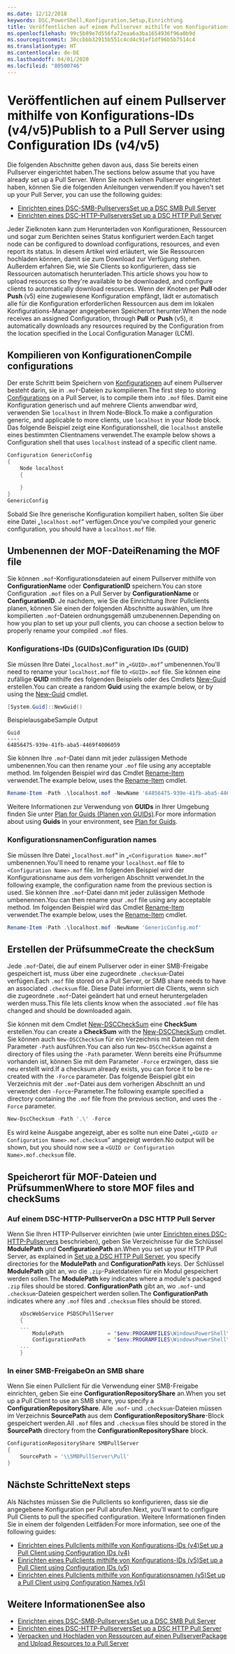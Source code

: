 ```yaml
---
ms.date: 12/12/2018
keywords: DSC,PowerShell,Konfiguration,Setup,Einrichtung
title: Veröffentlichen auf einem Pullserver mithilfe von Konfigurations-IDs (v4/v5)
ms.openlocfilehash: 99c5b89e7d556fa72eaa6a3ba1654936f96a0b9d
ms.sourcegitcommit: 30ccbbb32915b551c4cd4c91ef1df96b5b7514c4
ms.translationtype: HT
ms.contentlocale: de-DE
ms.lasthandoff: 04/01/2020
ms.locfileid: "80500746"
---
```

# <a name="publish-to-a-pull-server-using-configuration-ids-v4v5"></a><span data-ttu-id="c81ac-103">Veröffentlichen auf einem Pullserver mithilfe von Konfigurations-IDs (v4/v5)</span><span class="sxs-lookup"><span data-stu-id="c81ac-103">Publish to a Pull Server using Configuration IDs (v4/v5)</span></span>

<span data-ttu-id="c81ac-104">Die folgenden Abschnitte gehen davon aus, dass Sie bereits einen Pullserver eingerichtet haben.</span><span class="sxs-lookup"><span data-stu-id="c81ac-104">The sections below assume that you have already set up a Pull Server.</span></span> <span data-ttu-id="c81ac-105">Wenn Sie noch keinen Pullserver eingerichtet haben, können Sie die folgenden Anleitungen verwenden:</span><span class="sxs-lookup"><span data-stu-id="c81ac-105">If you haven't set up your Pull Server, you can use the following guides:</span></span>

- [<span data-ttu-id="c81ac-106">Einrichten eines DSC-SMB-Pullservers</span><span class="sxs-lookup"><span data-stu-id="c81ac-106">Set up a DSC SMB Pull Server</span></span>](pullServerSmb.md)
- [<span data-ttu-id="c81ac-107">Einrichten eines DSC-HTTP-Pullservers</span><span class="sxs-lookup"><span data-stu-id="c81ac-107">Set up a DSC HTTP Pull Server</span></span>](pullServer.md)

<span data-ttu-id="c81ac-108">Jeder Zielknoten kann zum Herunterladen von Konfigurationen, Ressourcen und sogar zum Berichten seines Status konfiguriert werden.</span><span class="sxs-lookup"><span data-stu-id="c81ac-108">Each target node can be configured to download configurations, resources, and even report its status.</span></span> <span data-ttu-id="c81ac-109">In diesem Artikel wird erläutert, wie Sie Ressourcen hochladen können, damit sie zum Download zur Verfügung stehen. Außerdem erfahren Sie, wie Sie Clients so konfigurieren, dass sie Ressourcen automatisch herunterladen.</span><span class="sxs-lookup"><span data-stu-id="c81ac-109">This article shows you how to upload resources so they're available to be downloaded, and configure clients to automatically download resources.</span></span> <span data-ttu-id="c81ac-110">Wenn der Knoten per **Pull** oder **Push** (v5) eine zugewiesene Konfiguration empfängt, lädt er automatisch alle für die Konfiguration erforderlichen Ressourcen aus dem im lokalen Konfigurations-Manager angegebenen Speicherort herunter.</span><span class="sxs-lookup"><span data-stu-id="c81ac-110">When the node receives an assigned Configuration, through **Pull** or **Push** (v5), it automatically downloads any resources required by the Configuration from the location specified in the Local Configuration Manager (LCM).</span></span>

## <a name="compile-configurations"></a><span data-ttu-id="c81ac-111">Kompilieren von Konfigurationen</span><span class="sxs-lookup"><span data-stu-id="c81ac-111">Compile configurations</span></span>

<span data-ttu-id="c81ac-112">Der erste Schritt beim Speichern von [Konfigurationen](../configurations/configurations.md) auf einem Pullserver besteht darin, sie in `.mof`-Dateien zu kompilieren.</span><span class="sxs-lookup"><span data-stu-id="c81ac-112">The first step to storing [Configurations](../configurations/configurations.md) on a Pull Server, is to compile them into `.mof` files.</span></span> <span data-ttu-id="c81ac-113">Damit eine Konfiguration generisch und auf mehrere Clients anwendbar wird, verwenden Sie `localhost` in Ihrem Node-Block.</span><span class="sxs-lookup"><span data-stu-id="c81ac-113">To make a configuration generic, and applicable to more clients, use `localhost` in your Node block.</span></span> <span data-ttu-id="c81ac-114">Das folgende Beispiel zeigt eine Konfigurationsshell, die `localhost` anstelle eines bestimmten Clientnamens verwendet.</span><span class="sxs-lookup"><span data-stu-id="c81ac-114">The example below shows a Configuration shell that uses `localhost` instead of a specific client name.</span></span>

```powershell
Configuration GenericConfig
{
    Node localhost
    {

    }
}
GenericConfig
```

<span data-ttu-id="c81ac-115">Sobald Sie Ihre generische Konfiguration kompiliert haben, sollten Sie über eine Datei „`localhost.mof`“ verfügen.</span><span class="sxs-lookup"><span data-stu-id="c81ac-115">Once you've compiled your generic configuration, you should have a `localhost.mof` file.</span></span>

## <a name="renaming-the-mof-file"></a><span data-ttu-id="c81ac-116">Umbenennen der MOF-Datei</span><span class="sxs-lookup"><span data-stu-id="c81ac-116">Renaming the MOF file</span></span>

<span data-ttu-id="c81ac-117">Sie können `.mof`-Konfigurationsdateien auf einem Pullserver mithilfe von **ConfigurationName** oder **ConfigurationID** speichern.</span><span class="sxs-lookup"><span data-stu-id="c81ac-117">You can store Configuration `.mof` files on a Pull Server by **ConfigurationName** or **ConfigurationID**.</span></span> <span data-ttu-id="c81ac-118">Je nachdem, wie Sie die Einrichtung Ihrer Pullclients planen, können Sie einen der folgenden Abschnitte auswählen, um Ihre kompilierten `.mof`-Dateien ordnungsgemäß umzubenennen.</span><span class="sxs-lookup"><span data-stu-id="c81ac-118">Depending on how you plan to set up your pull clients, you can choose a section below to properly rename your compiled `.mof` files.</span></span>

### <a name="configuration-ids-guid"></a><span data-ttu-id="c81ac-119">Konfigurations-IDs (GUIDs)</span><span class="sxs-lookup"><span data-stu-id="c81ac-119">Configuration IDs (GUID)</span></span>

<span data-ttu-id="c81ac-120">Sie müssen Ihre Datei „`localhost.mof`“ in „`<GUID>.mof`“ umbenennen.</span><span class="sxs-lookup"><span data-stu-id="c81ac-120">You'll need to rename your `localhost.mof` file to `<GUID>.mof` file.</span></span> <span data-ttu-id="c81ac-121">Sie können eine zufällige **GUID** mithilfe des folgenden Beispiels oder des Cmdlets [New-Guid](/powershell/module/microsoft.powershell.utility/new-guid) erstellen.</span><span class="sxs-lookup"><span data-stu-id="c81ac-121">You can create a random **Guid** using the example below, or by using the [New-Guid](/powershell/module/microsoft.powershell.utility/new-guid) cmdlet.</span></span>

```powershell
[System.Guid]::NewGuid()
```

<span data-ttu-id="c81ac-122">Beispielausgabe</span><span class="sxs-lookup"><span data-stu-id="c81ac-122">Sample Output</span></span>

```Output
Guid
----
64856475-939e-41fb-aba5-4469f4006059
```

<span data-ttu-id="c81ac-123">Sie können Ihre `.mof`-Datei dann mit jeder zulässigen Methode umbenennen.</span><span class="sxs-lookup"><span data-stu-id="c81ac-123">You can then rename your `.mof` file using any acceptable method.</span></span> <span data-ttu-id="c81ac-124">Im folgenden Beispiel wird das Cmdlet [Rename-Item](/powershell/module/microsoft.powershell.management/rename-item) verwendet.</span><span class="sxs-lookup"><span data-stu-id="c81ac-124">The example below, uses the [Rename-Item](/powershell/module/microsoft.powershell.management/rename-item) cmdlet.</span></span>

```powershell
Rename-Item -Path .\localhost.mof -NewName '64856475-939e-41fb-aba5-4469f4006059.mof'
```

<span data-ttu-id="c81ac-125">Weitere Informationen zur Verwendung von **GUIDs** in Ihrer Umgebung finden Sie unter [Plan for Guids (Planen von GUIDs)](secureServer.md#guids).</span><span class="sxs-lookup"><span data-stu-id="c81ac-125">For more information about using **Guids** in your environment, see [Plan for Guids](secureServer.md#guids).</span></span>

### <a name="configuration-names"></a><span data-ttu-id="c81ac-126">Konfigurationsnamen</span><span class="sxs-lookup"><span data-stu-id="c81ac-126">Configuration names</span></span>

<span data-ttu-id="c81ac-127">Sie müssen Ihre Datei „`localhost.mof`“ in „`<Configuration Name>.mof`“ umbenennen.</span><span class="sxs-lookup"><span data-stu-id="c81ac-127">You'll need to rename your `localhost.mof` file to `<Configuration Name>.mof` file.</span></span> <span data-ttu-id="c81ac-128">Im folgenden Beispiel wird der Konfigurationsname aus dem vorherigen Abschnitt verwendet.</span><span class="sxs-lookup"><span data-stu-id="c81ac-128">In the following example, the configuration name from the previous section is used.</span></span> <span data-ttu-id="c81ac-129">Sie können Ihre `.mof`-Datei dann mit jeder zulässigen Methode umbenennen.</span><span class="sxs-lookup"><span data-stu-id="c81ac-129">You can then rename your `.mof` file using any acceptable method.</span></span> <span data-ttu-id="c81ac-130">Im folgenden Beispiel wird das Cmdlet [Rename-Item](/powershell/module/microsoft.powershell.management/rename-item) verwendet.</span><span class="sxs-lookup"><span data-stu-id="c81ac-130">The example below, uses the [Rename-Item](/powershell/module/microsoft.powershell.management/rename-item) cmdlet.</span></span>

```powershell
Rename-Item -Path .\localhost.mof -NewName 'GenericConfig.mof'
```

## <a name="create-the-checksum"></a><span data-ttu-id="c81ac-131">Erstellen der Prüfsumme</span><span class="sxs-lookup"><span data-stu-id="c81ac-131">Create the checkSum</span></span>

<span data-ttu-id="c81ac-132">Jede `.mof`-Datei, die auf einem Pullserver oder in einer SMB-Freigabe gespeichert ist, muss über eine zugeordnete `.checksum`-Datei verfügen.</span><span class="sxs-lookup"><span data-stu-id="c81ac-132">Each `.mof` file stored on a Pull Server, or SMB share needs to have an associated `.checksum` file.</span></span>
<span data-ttu-id="c81ac-133">Diese Datei informiert die Clients, wenn sich die zugeordnete `.mof`-Datei geändert hat und erneut heruntergeladen werden muss.</span><span class="sxs-lookup"><span data-stu-id="c81ac-133">This file lets clients know when the associated `.mof` file has changed and should be downloaded again.</span></span>

<span data-ttu-id="c81ac-134">Sie können mit dem Cmdlet [New-DSCCheckSum](/powershell/module/psdesiredstateconfiguration/new-dscchecksum) eine **CheckSum** erstellen.</span><span class="sxs-lookup"><span data-stu-id="c81ac-134">You can create a **CheckSum** with the [New-DSCCheckSum](/powershell/module/psdesiredstateconfiguration/new-dscchecksum) cmdlet.</span></span> <span data-ttu-id="c81ac-135">Sie können auch `New-DSCCheckSum` für ein Verzeichnis mit Dateien mit dem Parameter `-Path` ausführen.</span><span class="sxs-lookup"><span data-stu-id="c81ac-135">You can also run `New-DSCCheckSum` against a directory of files using the `-Path` parameter.</span></span>
<span data-ttu-id="c81ac-136">Wenn bereits eine Prüfsumme vorhanden ist, können Sie mit dem Parameter `-Force` erzwingen, dass sie neu erstellt wird.</span><span class="sxs-lookup"><span data-stu-id="c81ac-136">If a checksum already exists, you can force it to be re-created with the `-Force` parameter.</span></span> <span data-ttu-id="c81ac-137">Das folgende Beispiel gibt ein Verzeichnis mit der `.mof`-Datei aus dem vorherigen Abschnitt an und verwendet den `-Force`-Parameter.</span><span class="sxs-lookup"><span data-stu-id="c81ac-137">The following example specified a directory containing the `.mof` file from the previous section, and uses the `-Force` parameter.</span></span>

```powershell
New-DscChecksum -Path '.\' -Force
```

<span data-ttu-id="c81ac-138">Es wird keine Ausgabe angezeigt, aber es sollte nun eine Datei „`<GUID or Configuration Name>.mof.checksum`“ angezeigt werden.</span><span class="sxs-lookup"><span data-stu-id="c81ac-138">No output will be shown, but you should now see a `<GUID or Configuration Name>.mof.checksum` file.</span></span>

## <a name="where-to-store-mof-files-and-checksums"></a><span data-ttu-id="c81ac-139">Speicherort für MOF-Dateien und Prüfsummen</span><span class="sxs-lookup"><span data-stu-id="c81ac-139">Where to store MOF files and checkSums</span></span>

### <a name="on-a-dsc-http-pull-server"></a><span data-ttu-id="c81ac-140">Auf einem DSC-HTTP-Pullserver</span><span class="sxs-lookup"><span data-stu-id="c81ac-140">On a DSC HTTP Pull Server</span></span>

<span data-ttu-id="c81ac-141">Wenn Sie Ihren HTTP-Pullserver einrichten (wie unter [Einrichten eines DSC-HTTP-Pullservers](pullServer.md) beschrieben), geben Sie Verzeichnisse für die Schlüssel **ModulePath** und **ConfigurationPath** an.</span><span class="sxs-lookup"><span data-stu-id="c81ac-141">When you set up your HTTP Pull Server, as explained in [Set up a DSC HTTP Pull Server](pullServer.md), you specify directories for the **ModulePath** and **ConfigurationPath** keys.</span></span> <span data-ttu-id="c81ac-142">Der Schlüssel **ModulePath** gibt an, wo die `.zip`-Paketdateien für ein Modul gespeichert werden sollen.</span><span class="sxs-lookup"><span data-stu-id="c81ac-142">The **ModulePath** key indicates where a module's packaged `.zip` files should be stored.</span></span> <span data-ttu-id="c81ac-143">**ConfigurationPath** gibt an, wo `.mof`- und `.checksum`-Dateien gespeichert werden sollen.</span><span class="sxs-lookup"><span data-stu-id="c81ac-143">The **ConfigurationPath** indicates where any `.mof` files and `.checksum` files should be stored.</span></span>

```powershell
    xDscWebService PSDSCPullServer
    {
    ...
        ModulePath              = "$env:PROGRAMFILES\WindowsPowerShell\DscService\Modules"
        ConfigurationPath       = "$env:PROGRAMFILES\WindowsPowerShell\DscService\Configuration"
    ...
    }

```

### <a name="on-an-smb-share"></a><span data-ttu-id="c81ac-144">In einer SMB-Freigabe</span><span class="sxs-lookup"><span data-stu-id="c81ac-144">On an SMB share</span></span>

<span data-ttu-id="c81ac-145">Wenn Sie einen Pullclient für die Verwendung einer SMB-Freigabe einrichten, geben Sie eine **ConfigurationRepositoryShare** an.</span><span class="sxs-lookup"><span data-stu-id="c81ac-145">When you set up a Pull Client to use an SMB share, you specify a **ConfigurationRepositoryShare**.</span></span>
<span data-ttu-id="c81ac-146">Alle `.mof`- und `.checksum`-Dateien müssen im Verzeichnis **SourcePath** aus dem **ConfigurationRepositoryShare**-Block gespeichert werden.</span><span class="sxs-lookup"><span data-stu-id="c81ac-146">All `.mof` files and `.checksum` files should be stored in the **SourcePath** directory from the **ConfigurationRepositoryShare** block.</span></span>

```powershell
ConfigurationRepositoryShare SMBPullServer
{
    SourcePath = '\\SMBPullServer\Pull'
}
```

## <a name="next-steps"></a><span data-ttu-id="c81ac-147">Nächste Schritte</span><span class="sxs-lookup"><span data-stu-id="c81ac-147">Next steps</span></span>

<span data-ttu-id="c81ac-148">Als Nächstes müssen Sie die Pullclients so konfigurieren, dass sie die angegebene Konfiguration per Pull abrufen.</span><span class="sxs-lookup"><span data-stu-id="c81ac-148">Next, you'll want to configure Pull Clients to pull the specified configuration.</span></span> <span data-ttu-id="c81ac-149">Weitere Informationen finden Sie in einem der folgenden Leitfäden:</span><span class="sxs-lookup"><span data-stu-id="c81ac-149">For more information, see one of the following guides:</span></span>

- [<span data-ttu-id="c81ac-150">Einrichten eines Pullclients mithilfe von Konfigurations-IDs (v4)</span><span class="sxs-lookup"><span data-stu-id="c81ac-150">Set up a Pull Client using Configuration IDs (v4)</span></span>](pullClientConfigId4.md)
- [<span data-ttu-id="c81ac-151">Einrichten eines Pullclients mithilfe von Konfigurations-IDs (v5)</span><span class="sxs-lookup"><span data-stu-id="c81ac-151">Set up a Pull Client using Configuration IDs (v5)</span></span>](pullClientConfigId.md)
- [<span data-ttu-id="c81ac-152">Einrichten eines Pullclients mithilfe von Konfigurationsnamen (v5)</span><span class="sxs-lookup"><span data-stu-id="c81ac-152">Set up a Pull Client using Configuration Names (v5)</span></span>](pullClientConfigNames.md)

## <a name="see-also"></a><span data-ttu-id="c81ac-153">Weitere Informationen</span><span class="sxs-lookup"><span data-stu-id="c81ac-153">See also</span></span>

- [<span data-ttu-id="c81ac-154">Einrichten eines DSC-SMB-Pullservers</span><span class="sxs-lookup"><span data-stu-id="c81ac-154">Set up a DSC SMB Pull Server</span></span>](pullServerSmb.md)
- [<span data-ttu-id="c81ac-155">Einrichten eines DSC-HTTP-Pullservers</span><span class="sxs-lookup"><span data-stu-id="c81ac-155">Set up a DSC HTTP Pull Server</span></span>](pullServer.md)
- [<span data-ttu-id="c81ac-156">Verpacken und Hochladen von Ressourcen auf einen Pullserver</span><span class="sxs-lookup"><span data-stu-id="c81ac-156">Package and Upload Resources to a Pull Server</span></span>](package-upload-resources.md)
